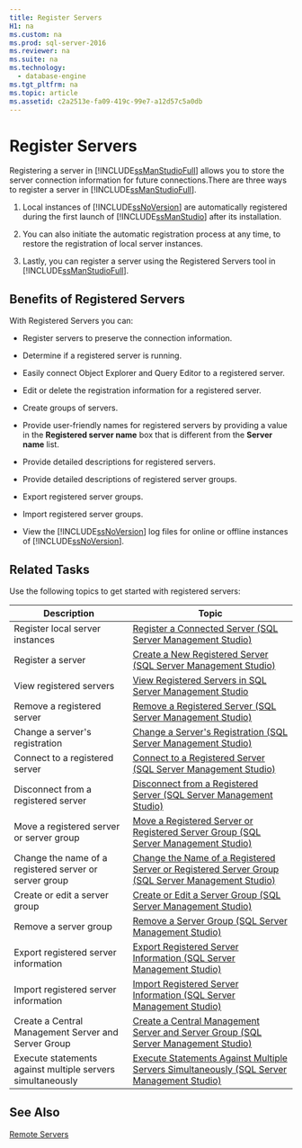 ```yaml
---
title: Register Servers
H1: na
ms.custom: na
ms.prod: sql-server-2016
ms.reviewer: na
ms.suite: na
ms.technology: 
  - database-engine
ms.tgt_pltfrm: na
ms.topic: article
ms.assetid: c2a2513e-fa09-419c-99e7-a12d57c5a0db
---
```

# Register Servers
  Registering a server in [!INCLUDE[ssManStudioFull](../../Topics/TopicNameContainA/includes/ssManStudioFull_md.md)] allows you to store the server connection information for future connections.There are three ways to register a server in [!INCLUDE[ssManStudioFull](../../Topics/TopicNameContainA/includes/ssManStudioFull_md.md)].  
  
1.  Local instances of [!INCLUDE[ssNoVersion](../../Topics/TopicNameContainA/includes/ssNoVersion_md.md)] are automatically registered during the first launch of [!INCLUDE[ssManStudio](../../Topics/TopicNameContainA/includes/ssManStudio_md.md)] after its installation.  
  
2.  You can also initiate the automatic registration process at any time, to restore the registration of local server instances.  
  
3.  Lastly, you can register a server using the Registered Servers tool in [!INCLUDE[ssManStudioFull](../../Topics/TopicNameContainA/includes/ssManStudioFull_md.md)].  
  
## Benefits of Registered Servers  
 With Registered Servers you can:  
  
-   Register servers to preserve the connection information.  
  
-   Determine if a registered server is running.  
  
-   Easily connect Object Explorer and Query Editor to a registered server.  
  
-   Edit or delete the registration information for a registered server.  
  
-   Create groups of servers.  
  
-   Provide user-friendly names for registered servers by providing a value in the **Registered server name** box that is different from the **Server name** list.  
  
-   Provide detailed descriptions for registered servers.  
  
-   Provide detailed descriptions of registered server groups.  
  
-   Export registered server groups.  
  
-   Import registered server groups.  
  
-   View the [!INCLUDE[ssNoVersion](../../Topics/TopicNameContainA/includes/ssNoVersion_md.md)] log files for online or offline instances of [!INCLUDE[ssNoVersion](../../Topics/TopicNameContainA/includes/ssNoVersion_md.md)].  
  
## Related Tasks  
 Use the following topics to get started with registered servers:  
  
|**Description**|**Topic**|  
|---------------------|---------------|  
|Register local server instances|[Register a Connected Server &#40;SQL Server Management Studio&#41;](../../Topics/TopicNameContainA/Register-a-Connected-Server--SQL-Server-Management-Studio-.md)|  
|Register a server|[Create a New Registered Server &#40;SQL Server Management Studio&#41;](../../Topics/TopicNameContainA/Create-a-New-Registered-Server--SQL-Server-Management-Studio-.md)|  
|View registered servers|[View Registered Servers in SQL Server Management Studio](../../Topics/TopicNameNotContainA/View-Registered-Servers-in-SQL-Server-Management-Studio.md)|  
|Remove a registered server|[Remove a Registered Server &#40;SQL Server Management Studio&#41;](../../Topics/TopicNameContainA/Remove-a-Registered-Server--SQL-Server-Management-Studio-.md)|  
|Change a server's registration|[Change a Server's Registration &#40;SQL Server Management Studio&#41;](../../Topics/TopicNameContainA/Change-a-Server-s-Registration--SQL-Server-Management-Studio-.md)|  
|Connect to a registered server|[Connect to a Registered Server &#40;SQL Server Management Studio&#41;](../../Topics/TopicNameContainA/Connect-to-a-Registered-Server--SQL-Server-Management-Studio-.md)|  
|Disconnect from a registered server|[Disconnect from a Registered Server &#40;SQL Server Management Studio&#41;](../../Topics/TopicNameContainA/Disconnect-from-a-Registered-Server--SQL-Server-Management-Studio-.md)|  
|Move a registered server or server group|[Move a Registered Server or Registered Server Group &#40;SQL Server Management Studio&#41;](../../Topics/TopicNameContainA/Move-a-Registered-Server-or-Registered-Server-Group--SQL-Server-Management-Studio-.md)|  
|Change the name of a registered server or server group|[Change the Name of a Registered Server or Registered Server Group &#40;SQL Server Management Studio&#41;](../../Topics/TopicNameContainA/Change-the-Name-of-a-Registered-Server-or-Registered-Server-Group--SQL-Server-Management-Studio-.md)|  
|Create or edit a server group|[Create or Edit a Server Group &#40;SQL Server Management Studio&#41;](../../Topics/TopicNameContainA/Create-or-Edit-a-Server-Group--SQL-Server-Management-Studio-.md)|  
|Remove a server group|[Remove a Server Group &#40;SQL Server Management Studio&#41;](../../Topics/TopicNameContainA/Remove-a-Server-Group--SQL-Server-Management-Studio-.md)|  
|Export registered server information|[Export Registered Server Information &#40;SQL Server Management Studio&#41;](../../Topics/TopicNameNotContainA/Export-Registered-Server-Information--SQL-Server-Management-Studio-.md)|  
|Import registered server information|[Import Registered Server Information &#40;SQL Server Management Studio&#41;](../../Topics/TopicNameNotContainA/Import-Registered-Server-Information--SQL-Server-Management-Studio-.md)|  
|Create a Central Management Server and Server Group|[Create a Central Management Server and Server Group &#40;SQL Server Management Studio&#41;](../../Topics/TopicNameContainA/Create-a-Central-Management-Server-and-Server-Group--SQL-Server-Management-Studio-.md)|  
|Execute statements against multiple servers simultaneously|[Execute Statements Against Multiple Servers Simultaneously &#40;SQL Server Management Studio&#41;](../../Topics/TopicNameNotContainA/Execute-Statements-Against-Multiple-Servers-Simultaneously--SQL-Server-Management-Studio-.md)|  
  
## See Also  
 [Remote Servers](../../Topics/TopicNameNotContainA/Remote-Servers.md)  
  
  